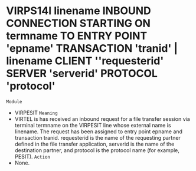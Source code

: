 # VIRPS14I linename INBOUND CONNECTION STARTING ON termname TO ENTRY POINT 'epname' TRANSACTION 'tranid' | linename CLIENT ''requesterid' SERVER 'serverid' PROTOCOL 'protocol'
`Module`
- VIRPESIT
`Meaning`
- VIRTEL is has received an inbound request for a file transfer session via terminal termname on the VIRPESIT line whose external name is linename. The request has been assigned to entry point epname and transaction tranid. requesterid is the name of the requesting partner defined in the file transfer application, serverid is the name of the destination partner, and protocol is the protocol name (for example, PESIT).
`Action`
- None.
